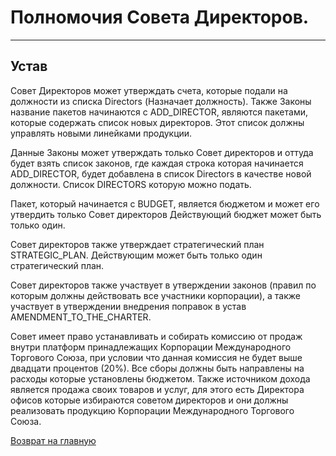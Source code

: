 # Полномочия Совета Директоров. 



_____
## Устав

Совет Директоров может утверждать счета, которые подали на должности из списка Directors (Назначает должность).
Также Законы название пакетов начинаются с ADD_DIRECTOR, являются пакетами, которые содержать список новых директоров. 
Этот список должны управлять новыми линейками продукции. 

Данные Законы может утверждать только Совет директоров и оттуда будет взять список законов, где 
каждая строка которая начинается ADD_DIRECTOR, будет добавлена в список Directors в качестве новой 
должности. Список DIRECTORS которую можно подать. 

Пакет, который начинается с BUDGET, является бюджетом и может его утвердить только Совет директоров
Действующий бюджет может быть только один. 

Совет директоров также утверждает стратегический план STRATEGIC_PLAN. Действующим может быть только 
один стратегический план.  

Совет директоров также участвует в утверждении законов (правил по которым должны действовать 
 все участники корпорации), а также участвует в утверждении внедрения поправок в устав AMENDMENT_TO_THE_CHARTER.

 Совет имеет право устанавливать и собирать комиссию от продаж внутри платформ принадлежащих Корпорации 
 Международного Торгового Союза, при условии что данная комиссия не будет выше двадцати процентов (20%). 
 Все сборы должны быть направлены на расходы которые установлены бюджетом. 
 Также источником дохода является продажа своих товаров и услуг, для этого есть Директора офисов которые избираются 
 советом директоров и они должны реализовать продукцию Корпорации Международного Торгового Союза. 

[Возврат на главную](../readme.md)